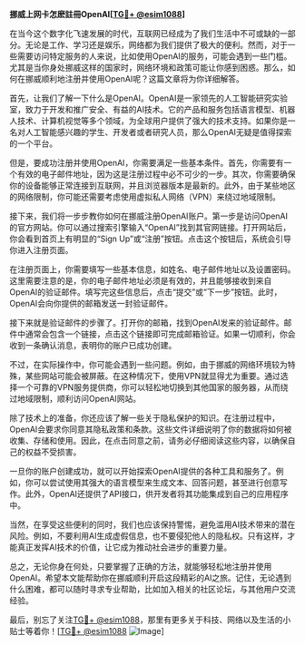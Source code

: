 **挪威上网卡怎麽註冊OpenAI[[TG💪+ @esim1088](https://t.me/s/esim1088)]**

在当今这个数字化飞速发展的时代，互联网已经成为了我们生活中不可或缺的一部分。无论是工作、学习还是娱乐，网络都为我们提供了极大的便利。然而，对于一些需要访问特定服务的人来说，比如使用OpenAI的服务，可能会遇到一些门槛。尤其是当你身处挪威这样的国家时，网络环境和政策可能让你感到困惑。那么，如何在挪威顺利地注册并使用OpenAI呢？这篇文章将为你详细解答。

首先，让我们了解一下什么是OpenAI。OpenAI是一家领先的人工智能研究实验室，致力于开发和推广安全、有益的AI技术。它的产品和服务包括语言模型、机器人技术、计算机视觉等多个领域，为全球用户提供了强大的技术支持。如果你是一名对人工智能感兴趣的学生、开发者或者研究人员，那么OpenAI无疑是值得探索的一个平台。

但是，要成功注册并使用OpenAI，你需要满足一些基本条件。首先，你需要有一个有效的电子邮件地址，因为这是注册过程中必不可少的一步。其次，你需要确保你的设备能够正常连接到互联网，并且浏览器版本是最新的。此外，由于某些地区的网络限制，你可能还需要考虑使用虚拟私人网络（VPN）来绕过地域限制。

接下来，我们将一步步教你如何在挪威注册OpenAI账户。第一步是访问OpenAI的官方网站。你可以通过搜索引擎输入“OpenAI”找到其官网链接。打开网站后，你会看到首页上有明显的“Sign Up”或“注册”按钮。点击这个按钮后，系统会引导你进入注册页面。

在注册页面上，你需要填写一些基本信息，如姓名、电子邮件地址以及设置密码。这里需要注意的是，你的电子邮件地址必须是有效的，并且能够接收到来自OpenAI的验证邮件。填写完这些信息后，点击“提交”或“下一步”按钮。此时，OpenAI会向你提供的邮箱发送一封验证邮件。

接下来就是验证邮件的步骤了。打开你的邮箱，找到OpenAI发来的验证邮件。邮件中通常会包含一个链接，点击这个链接即可完成邮箱验证。如果一切顺利，你会收到一条确认消息，表明你的账户已成功创建。

不过，在实际操作中，你可能会遇到一些问题。例如，由于挪威的网络环境较为特殊，某些网站可能会被屏蔽。在这种情况下，使用VPN就显得尤为重要。通过选择一个可靠的VPN服务提供商，你可以轻松地切换到其他国家的服务器，从而绕过地域限制，顺利访问OpenAI网站。

除了技术上的准备，你还应该了解一些关于隐私保护的知识。在注册过程中，OpenAI会要求你同意其隐私政策和条款。这些文件详细说明了你的数据将如何被收集、存储和使用。因此，在点击同意之前，请务必仔细阅读这些内容，以确保自己的权益不受损害。

一旦你的账户创建成功，就可以开始探索OpenAI提供的各种工具和服务了。例如，你可以尝试使用其强大的语言模型来生成文本、回答问题，甚至进行创意写作。此外，OpenAI还提供了API接口，供开发者将其功能集成到自己的应用程序中。

当然，在享受这些便利的同时，我们也应该保持警惕，避免滥用AI技术带来的潜在风险。例如，不要利用AI生成虚假信息，也不要侵犯他人的隐私权。只有这样，才能真正发挥AI技术的价值，让它成为推动社会进步的重要力量。

总之，无论你身在何处，只要掌握了正确的方法，就能够轻松地注册并使用OpenAI。希望本文能帮助你在挪威顺利开启这段精彩的AI之旅。记住，无论遇到什么困难，都可以随时寻求专业帮助，比如加入相关的社区论坛，与其他用户交流经验。

最后，别忘了关注[TG💪+ @esim1088](https://t.me/s/esim1088)，那里有更多关于科技、网络以及生活的小贴士等着你！[[TG💪+ @esim1088](https://t.me/s/esim1088) ![Image](https://i.postimg.cc/4NQfJmqS/Snipaste-2025-05-13-00-14-12.png)]